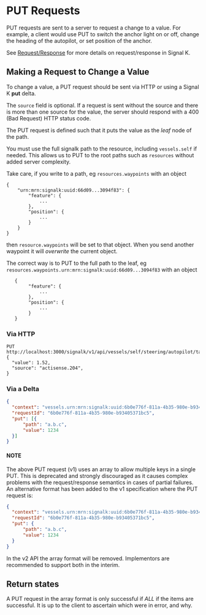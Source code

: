 # PUT Requests

PUT requests are sent to a server to request a change to a value. For example, a client would use PUT to switch the
anchor light on or off, change the heading of the autopilot, or set position of the anchor.

See [Request/Response](request_response.md) for more details on request/response in Signal K.

## Making a Request to Change a Value

To change a value, a PUT request should be sent via HTTP or using a Signal K __put__ delta.

The `source` field is optional. If a request is sent without the source and there is more than one source for the
value, the server should respond with a 400 (Bad Request) HTTP status code.

The PUT request is defined such that it puts the value as the _leaf_ node of the path. 

You must use the full signalk path to the resource, 
including `vessels.self` if needed. This allows us to PUT to the root paths such as `resources` without added server complexity.

Take care, if you write to a path, eg `resources.waypoints` with an object 

```
{
	"urn:mrn:signalk:uuid:66d09...3094f83": {
		"feature": {
			...
		},
		"position": {
			...
		}
	}
}

``` 
then `resource.waypoints` will be set to that object. When you send another waypoint it will _overwrite_ the current object.

The correct way is to PUT to the full path to the leaf, eg `resources.waypoints.urn:mrn:signalk:uuid:66d09...3094f83` with an object 

```
   {
		"feature": {
			...
		},
		"position": {
			...
		}
   }

``` 

### Via HTTP
```
PUT http://localhost:3000/signalk/v1/api/vessels/self/steering/autopilot/target/headingTrue
{
  "value": 1.52,
  "source": "actisense.204",
}
```

### Via a Delta

[>]: # (mdpInsert ```json fsnip ../data/put-valid/delta-put-array.json)
```json
{
  "context": "vessels.urn:mrn:signalk:uuid:6b0e776f-811a-4b35-980e-b93405371bc5",
  "requestId": "6b0e776f-811a-4b35-980e-b93405371bc5",
  "put": [{
	  "path": "a.b.c",
	  "value": 1234
  }]
}
```
[<]: #



#### NOTE ####
The above PUT request (v1) uses an array to allow multiple keys in a single PUT. This is deprecated and strongly discouraged as it causes complex problems 
with the request/response semantics in cases of partial failures.  An alternative format has been added to the v1 specification where the  PUT request is:

[>]: # (mdpInsert ```json fsnip ../data/put-valid/delta-put-no-array.json)
```json
{
  "context": "vessels.urn:mrn:signalk:uuid:6b0e776f-811a-4b35-980e-b93405371bc5",
  "requestId": "6b0e776f-811a-4b35-980e-b93405371bc5",
  "put": {
	  "path": "a.b.c",
	  "value": 1234
  }
}
```
[<]: #

In the v2 API the array format will be removed. Implementors are recommended to support both in the interim.

## Return states

A PUT request in the array format is only successful if _ALL_ if the items are successful. It is up to the client to ascertain which were in error, and why.
